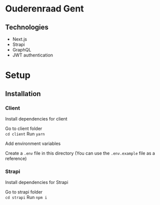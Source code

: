 # Ouderenraad Gent

## Technologies

- Next.js
- Strapi
- GraphQL
- JWT authentication

# Setup

## Installation

### Client

Install dependencies for client

Go to client folder   
```cd client```
Run ```yarn```

Add environment variables

Create a ```.env``` file in this directory
(You can use the ```.env.example``` file as a reference)

### Strapi

Install dependencies for Strapi

Go to strapi folder  
```cd strapi```
Run ```npm i```

